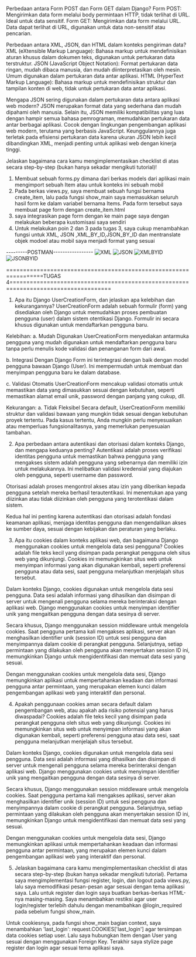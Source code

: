 Perbedaan antara Form POST dan Form GET dalam Django?
Form POST: Mengirimkan data form melalui body permintaan HTTP, tidak terlihat di URL. Ideal untuk data sensitif. 
Form GET: Mengirimkan data form melalui URL. Data dapat terlihat di URL, digunakan untuk data non-sensitif atau pencarian. 

Perbedaan antara XML, JSON, dan HTML dalam konteks pengiriman data? 
XML (eXtensible Markup Language): Bahasa markup untuk mendefinisikan aturan khusus dalam dokumen teks, digunakan untuk pertukaran data terstruktur. 
JSON (JavaScript Object Notation): Format pertukaran data ringan, mudah dibaca manusia, dan mudah diinterpretasikan oleh mesin. Umum digunakan dalam pertukaran data antar aplikasi. 
HTML (HyperText Markup Language): Bahasa markup untuk mendefinisikan struktur dan tampilan konten di web, tidak untuk pertukaran data antar aplikasi.

Mengapa JSON sering digunakan dalam pertukaran data antara aplikasi web modern?
JSON merupakan format data yang sederhana dan mudah dipahami oleh manusia. Selain itu, JSON memiliki kompatibilitas yang luas dengan hampir semua bahasa pemrograman, memudahkan pertukaran data antar berbagai aplikasi. Cocok dengan lingkungan pengembangan aplikasi web modern, terutama yang berbasis JavaScript. Keunggulannya juga terletak pada efisiensi pertukaran data karena ukuran JSON lebih kecil dibandingkan XML, menjadi penting untuk aplikasi web dengan kinerja tinggi.

Jelaskan bagaimana cara kamu mengimplementasikan checklist di atas secara step-by-step (bukan hanya sekadar mengikuti tutorial)!
1. Membuat sebuah forms.py dimana dari berkas models dari aplikasi main mengimport sebuah Item atau untuk konteks ini sebuah mobil
2. Pada berkas views.py, saya membuat sebuah fungsi bernama create_item, lalu pada fungsi show_main saya memasukkan seluruh hasil form ke dalam variabel bernama Items. Pada form tersebut saya membuat page form dengan create_item.html
3. saya integrasikan page form dengan ke main page saya dengan melakukan beberapa kustomisasi saya sendiri
4. Untuk melakukan poin 2 dan 3 pada tugas 3, saya cukup menambahkan fungsi untuk XML, JSON ,XML_BY_ID,JSON_BY_ID dan mentranslate objek modoel atau mobil saya menjadi format yang sesuai

---------POSTMAN-----------------
![XML](https://github.com/andhikarayhan/GarasiGokil/blob/main/Screenshot%202023-09-20%20034533.png)
![JSON](https://github.com/andhikarayhan/GarasiGokil/blob/main/Screenshot%202023-09-20%20034604.png)
![XMLBYID](https://github.com/andhikarayhan/GarasiGokil/blob/main/Screenshot%202023-09-20%20035029.png)
![JSONBYID](https://github.com/andhikarayhan/GarasiGokil/blob/main/Screenshot%202023-09-20%20035146.png)


=================================================================TUGAS 4====================================================================================
1. Apa itu Django UserCreationForm, dan jelaskan apa kelebihan dan kekurangannya?
UserCreationForm adalah sebuah formulir (form) yang disediakan oleh Django untuk memudahkan proses pembuatan pengguna (user) dalam sistem otentikasi Django. Formulir ini secara khusus digunakan untuk mendaftarkan pengguna baru.

Kelebihan:
a. Mudah Digunakan
UserCreationForm menyediakan antarmuka pengguna yang mudah digunakan untuk mendaftarkan pengguna baru tanpa perlu menulis kode validasi dan penanganan form dari awal.

b. Integrasi Dengan Django
Form ini terintegrasi dengan baik dengan model pengguna bawaan Django (User). Ini mempermudah untuk membuat dan menyimpan pengguna baru ke dalam database.

c. Validasi Otomatis
UserCreationForm mencakup validasi otomatis untuk memastikan data yang dimasukkan sesuai dengan kebutuhan, seperti memastikan alamat email unik, password dengan panjang yang cukup, dll.

Kekurangan:
a. Tidak Fleksibel
Secara default, UserCreationForm memiliki struktur dan validasi bawaan yang mungkin tidak sesuai dengan kebutuhan proyek tertentu. Pada kasus tertentu, Anda mungkin perlu menyesuaikan atau memperluas fungsionalitasnya, yang memerlukan penyesuaian tambahan.


2. Apa perbedaan antara autentikasi dan otorisasi dalam konteks Django, dan mengapa keduanya penting?
Autentikasi adalah proses verifikasi identitas pengguna untuk memastikan bahwa pengguna yang mengakses sistem adalah pengguna yang sebenarnya dan memiliki izin untuk melakukannya. Ini melibatkan validasi kredensial yang diajukan oleh pengguna, seperti username dan password.

Otorisasi adalah proses mengontrol akses atau izin yang diberikan kepada pengguna setelah mereka berhasil terautentikasi. Ini menentukan apa yang diizinkan atau tidak diizinkan oleh pengguna yang terotentikasi dalam sistem.

Kedua hal ini penting karena autentikasi dan otorisasi adalah fondasi keamanan aplikasi, menjaga identitas pengguna dan mengendalikan akses ke sumber daya, sesuai dengan kebijakan dan peraturan yang berlaku.


3. Apa itu cookies dalam konteks aplikasi web, dan bagaimana Django menggunakan cookies untuk mengelola data sesi pengguna?
Cookies adalah file teks kecil yang disimpan pada perangkat pengguna oleh situs web yang dikunjungi. Cookies ini memungkinkan situs web untuk menyimpan informasi yang akan digunakan kembali, seperti preferensi pengguna atau data sesi, saat pengguna melanjutkan menjelajah situs tersebut.

Dalam konteks Django, cookies digunakan untuk mengelola data sesi pengguna. Data sesi adalah informasi yang dihasilkan dan disimpan di server untuk mengenali pengguna selama mereka berinteraksi dengan aplikasi web. Django menggunakan cookies untuk menyimpan identifier unik yang mengaitkan pengguna dengan data sesinya di server.

Secara khusus, Django menggunakan session middleware untuk mengelola cookies. Saat pengguna pertama kali mengakses aplikasi, server akan menghasilkan identifier unik (session ID) untuk sesi pengguna dan menyimpannya dalam cookie di perangkat pengguna. Selanjutnya, setiap permintaan yang dilakukan oleh pengguna akan menyertakan session ID ini, memungkinkan Django untuk mengidentifikasi dan memuat data sesi yang sesuai.

Dengan menggunakan cookies untuk mengelola data sesi, Django memungkinkan aplikasi untuk mempertahankan keadaan dan informasi pengguna antar permintaan, yang merupakan elemen kunci dalam pengembangan aplikasi web yang interaktif dan personal.


4. Apakah penggunaan cookies aman secara default dalam pengembangan web, atau apakah ada risiko potensial yang harus diwaspadai?
Cookies adalah file teks kecil yang disimpan pada perangkat pengguna oleh situs web yang dikunjungi. Cookies ini memungkinkan situs web untuk menyimpan informasi yang akan digunakan kembali, seperti preferensi pengguna atau data sesi, saat pengguna melanjutkan menjelajah situs tersebut.

Dalam konteks Django, cookies digunakan untuk mengelola data sesi pengguna. Data sesi adalah informasi yang dihasilkan dan disimpan di server untuk mengenali pengguna selama mereka berinteraksi dengan aplikasi web. Django menggunakan cookies untuk menyimpan identifier unik yang mengaitkan pengguna dengan data sesinya di server.

Secara khusus, Django menggunakan session middleware untuk mengelola cookies. Saat pengguna pertama kali mengakses aplikasi, server akan menghasilkan identifier unik (session ID) untuk sesi pengguna dan menyimpannya dalam cookie di perangkat pengguna. Selanjutnya, setiap permintaan yang dilakukan oleh pengguna akan menyertakan session ID ini, memungkinkan Django untuk mengidentifikasi dan memuat data sesi yang sesuai.

Dengan menggunakan cookies untuk mengelola data sesi, Django memungkinkan aplikasi untuk mempertahankan keadaan dan informasi pengguna antar permintaan, yang merupakan elemen kunci dalam pengembangan aplikasi web yang interaktif dan personal.


5. Jelaskan bagaimana cara kamu mengimplementasikan checklist di atas secara step-by-step (bukan hanya sekadar mengikuti tutorial).
Pertama saya mengimplementasi fungsi register, login, dan logout pada views.py, lalu saya memodifikasi pesan-pesan agar sesuai dengan tema aplikasi saya.
Lalu untuk register dan login saya buatkan berkas-berkas HTML-nya masing-masing. Saya menambahkan restiksi agar user login/register terlebih dahulu dengan menambahkan @login_required pada sebelum fungsi show_main.

Untuk cookiesnya, pada fungsi show_main bagian context, saya menambahkan 'last_login': request.COOKIES['last_login'] agar tersimpan data cookies setiap user. Lalu saya hubungkan Item dengan User yang sesuai dengan menggunakan Foreign Key. Terakhir saya stylize page register dan login agar sesuai tema aplikasi saya.

